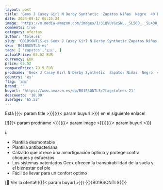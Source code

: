 ```yaml
---
layout: post
title: 'Geox J Casey Girl N Derby Synthetic  Zapatos Niñas  Negro  40 EU'
date: 2024-09-17 06:25:24
image: 'https://m.media-amazon.com/images/I/31QVUYGcSNL._SL500_._SL400_.jpg'
comments: true
category: ofertas
author: 'tole.es'
slug: 'B01BSONTLS-es Geox J Casey Girl N Derby Synthetic Zapatos Niñas Negro 40 EU'
sku: 'B01BSONTLS-es'
tags: [ 'zapatos','🇪🇸', ]
actualPrice: 65.52 EUR
currency: EUR
price: 65.52
comparePrice: 79.9 EUR
prodname: 'Geox J Casey Girl N Derby Synthetic  Zapatos Niñas  Negro  40 EU'
country: 'es'
flag: '🇪🇸'
brand: ''
buyurl: 'https://www.amazon.es/dp/B01BSONTLS/?tag=tolees-21'
descuento: '18.00'
average: '65.52'
---
```


Está [{{< param title >}}]({{< param buyurl >}}) en el siguiente enlace!

[![{{< param prodname >}}]({{< param image >}})]({{< param buyurl >}})

ℹ️:

- Plantilla desmontable
- Plantilla antibacteriana
- Calzado que ofrece una amortiguación óptima y protege contra choques y esfuerzos
- Los sistemas patentados Geox ofrecen la transpirabilidad de la suela y el bienestar del pie
- Fácil de llevar para un confort optimo

[🛒 Ver la oferta!!]({{< param buyurl >}})
{{<world>}}B01BSONTLS{{</world>}}
